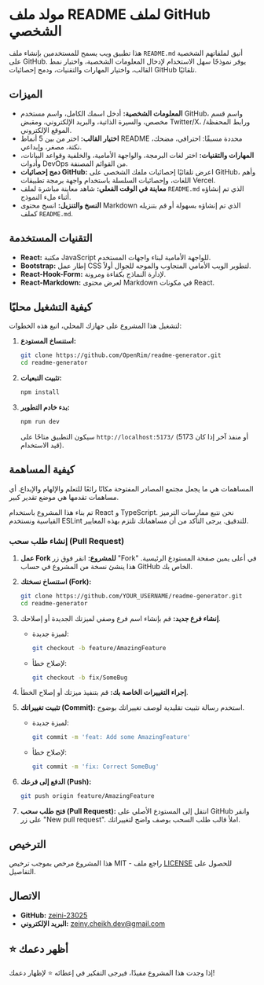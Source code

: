# مولد ملف README لملف GitHub الشخصي

هذا تطبيق ويب يسمح للمستخدمين بإنشاء ملف `README.md` أنيق لملفاتهم الشخصية على GitHub. يوفر نموذجًا سهل الاستخدام لإدخال المعلومات الشخصية، واختيار نمط القالب، واختيار المهارات والتقنيات، ودمج إحصائيات GitHub تلقائيًا.

## الميزات

*   **المعلومات الشخصية:** أدخل اسمك الكامل، واسم مستخدم GitHub، واسم قسم مخصص، والسيرة الذاتية، والبريد الإلكتروني، ومقبض Twitter/X، ورابط المحفظة/الموقع الإلكتروني.
*   **اختيار القالب:** اختر من بين 5 أنماط README محددة مسبقًا: احترافي، مضحك، نكتة، مصغر، وإبداعي.
*   **المهارات والتقنيات:** اختر لغات البرمجة، والواجهة الأمامية، والخلفية وقواعد البيانات، وأدوات DevOps من القوائم المصنفة.
*   **دمج إحصائيات GitHub:** اعرض تلقائيًا إحصائيات ملفك الشخصي على GitHub، وأهم اللغات، وإحصائيات السلسلة باستخدام واجهة برمجة تطبيقات Vercel.
*   **معاينة في الوقت الفعلي:** شاهد معاينة مباشرة لملف `README.md` الذي تم إنشاؤه أثناء ملء النموذج.
*   **النسخ والتنزيل:** انسخ محتوى Markdown الذي تم إنشاؤه بسهولة أو قم بتنزيله كملف `README.md`.

## التقنيات المستخدمة

*   **React:** مكتبة JavaScript للواجهة الأمامية لبناء واجهات المستخدم.
*   **Bootstrap:** إطار عمل CSS لتطوير الويب الأمامي المتجاوب والموجه للجوال أولاً.
*   **React-Hook-Form:** لإدارة النماذج بكفاءة ومرونة.
*   **React-Markdown:** لعرض محتوى Markdown في مكونات React.

## كيفية التشغيل محليًا

لتشغيل هذا المشروع على جهازك المحلي، اتبع هذه الخطوات:

1.  **استنساخ المستودع:**
    ```bash
    git clone https://github.com/OpenRim/readme-generator.git
    cd readme-generator
    ```
2.  **تثبيت التبعيات:**
    ```bash
    npm install
    ```
3.  **بدء خادم التطوير:**
    ```bash
    npm run dev
    ```
    سيكون التطبيق متاحًا على `http://localhost:5173/` (أو منفذ آخر إذا كان 5173 قيد الاستخدام).

## كيفية المساهمة

المساهمات هي ما يجعل مجتمع المصادر المفتوحة مكانًا رائعًا للتعلم والإلهام والإبداع. أي مساهمات تقدمها هي موضع تقدير كبير.

تم بناء هذا المشروع باستخدام React و TypeScript. نحن نتبع ممارسات الترميز القياسية ونستخدم ESLint للتدقيق. يرجى التأكد من أن مساهماتك تلتزم بهذه المعايير.

### إنشاء طلب سحب (Pull Request)

1.  **عمل Fork للمشروع:** انقر فوق زر "Fork" في أعلى يمين صفحة المستودع الرئيسية. هذا ينشئ نسخة من المشروع في حساب GitHub الخاص بك.

2.  **استنساخ نسختك (Fork):**
    ```bash
    git clone https://github.com/YOUR_USERNAME/readme-generator.git
    cd readme-generator
    ```

3.  **إنشاء فرع جديد:** قم بإنشاء اسم فرع وصفي لميزتك الجديدة أو إصلاحك.
    *   لميزة جديدة:
        ```bash
        git checkout -b feature/AmazingFeature
        ```
    *   لإصلاح خطأ:
        ```bash
        git checkout -b fix/SomeBug
        ```

4.  **إجراء التغييرات الخاصة بك:** قم بتنفيذ ميزتك أو إصلاح الخطأ.

5.  **تثبيت تغييراتك (Commit):** استخدم رسالة تثبيت تقليدية لوصف تغييراتك بوضوح.
    *   لميزة جديدة:
        ```bash
        git commit -m 'feat: Add some AmazingFeature'
        ```
    *   لإصلاح خطأ:
        ```bash
        git commit -m 'fix: Correct SomeBug'
        ```

6.  **الدفع إلى فرعك (Push):**
    ```bash
    git push origin feature/AmazingFeature
    ```

7.  **فتح طلب سحب (Pull Request):** انتقل إلى المستودع الأصلي على GitHub وانقر على زر "New pull request". املأ قالب طلب السحب بوصف واضح لتغييراتك.

## الترخيص

هذا المشروع مرخص بموجب ترخيص MIT - راجع ملف [LICENSE](LICENSE) للحصول على التفاصيل.

## الاتصال

- **GitHub:** [zeini-23025](https://github.com/zeini-23025)
- **البريد الإلكتروني:** zeiny.cheikh.dev@gmail.com

## ⭐ أظهر دعمك

إذا وجدت هذا المشروع مفيدًا، فيرجى التفكير في إعطائه ⭐ لإظهار دعمك!
